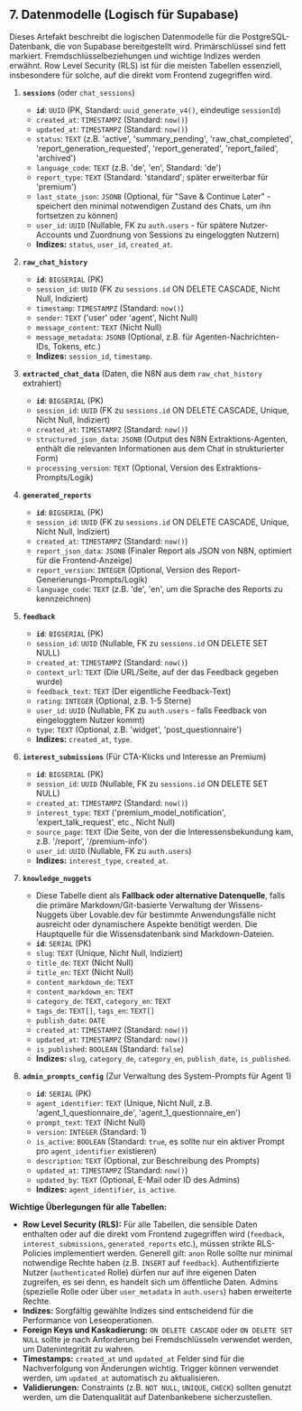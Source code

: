 ## **7. Datenmodelle (Logisch für Supabase)**

Dieses Artefakt beschreibt die logischen Datenmodelle für die PostgreSQL-Datenbank, die von Supabase bereitgestellt wird. Primärschlüssel sind fett markiert. Fremdschlüsselbeziehungen und wichtige Indizes werden erwähnt. Row Level Security (RLS) ist für die meisten Tabellen essenziell, insbesondere für solche, auf die direkt vom Frontend zugegriffen wird.

1.  **`sessions`** (oder `chat_sessions`)
    * **`id`**: `UUID` (PK, Standard: `uuid_generate_v4()`, eindeutige `sessionId`)
    * `created_at`: `TIMESTAMPZ` (Standard: `now()`)
    * `updated_at`: `TIMESTAMPZ` (Standard: `now()`)
    * `status`: `TEXT` (z.B. 'active', 'summary\_pending', 'raw\_chat\_completed', 'report\_generation\_requested', 'report\_generated', 'report\_failed', 'archived')
    * `language_code`: `TEXT` (z.B. 'de', 'en', Standard: 'de')
    * `report_type`: `TEXT` (Standard: 'standard'; später erweiterbar für 'premium')
    * `last_state_json`: `JSONB` (Optional, für "Save & Continue Later" - speichert den minimal notwendigen Zustand des Chats, um ihn fortsetzen zu können)
    * `user_id`: `UUID` (Nullable, FK zu `auth.users` - für spätere Nutzer-Accounts und Zuordnung von Sessions zu eingeloggten Nutzern)
    * **Indizes:** `status`, `user_id`, `created_at`.

2.  **`raw_chat_history`**
    * **`id`**: `BIGSERIAL` (PK)
    * `session_id`: `UUID` (FK zu `sessions.id` ON DELETE CASCADE, Nicht Null, Indiziert)
    * `timestamp`: `TIMESTAMPZ` (Standard: `now()`)
    * `sender`: `TEXT` ('user' oder 'agent', Nicht Null)
    * `message_content`: `TEXT` (Nicht Null)
    * `message_metadata`: `JSONB` (Optional, z.B. für Agenten-Nachrichten-IDs, Tokens, etc.)
    * **Indizes:** `session_id`, `timestamp`.

3.  **`extracted_chat_data`** (Daten, die N8N aus dem `raw_chat_history` extrahiert)
    * **`id`**: `BIGSERIAL` (PK)
    * `session_id`: `UUID` (FK zu `sessions.id` ON DELETE CASCADE, Unique, Nicht Null, Indiziert)
    * `created_at`: `TIMESTAMPZ` (Standard: `now()`)
    * `structured_json_data`: `JSONB` (Output des N8N Extraktions-Agenten, enthält die relevanten Informationen aus dem Chat in strukturierter Form)
    * `processing_version`: `TEXT` (Optional, Version des Extraktions-Prompts/Logik)

4.  **`generated_reports`**
    * **`id`**: `BIGSERIAL` (PK)
    * `session_id`: `UUID` (FK zu `sessions.id` ON DELETE CASCADE, Unique, Nicht Null, Indiziert)
    * `created_at`: `TIMESTAMPZ` (Standard: `now()`)
    * `report_json_data`: `JSONB` (Finaler Report als JSON von N8N, optimiert für die Frontend-Anzeige)
    * `report_version`: `INTEGER` (Optional, Version des Report-Generierungs-Prompts/Logik)
    * `language_code`: `TEXT` (z.B. 'de', 'en', um die Sprache des Reports zu kennzeichnen)

5.  **`feedback`**
    * **`id`**: `BIGSERIAL` (PK)
    * `session_id`: `UUID` (Nullable, FK zu `sessions.id` ON DELETE SET NULL)
    * `created_at`: `TIMESTAMPZ` (Standard: `now()`)
    * `context_url`: `TEXT` (Die URL/Seite, auf der das Feedback gegeben wurde)
    * `feedback_text`: `TEXT` (Der eigentliche Feedback-Text)
    * `rating`: `INTEGER` (Optional, z.B. 1-5 Sterne)
    * `user_id`: `UUID` (Nullable, FK zu `auth.users` - falls Feedback von eingeloggtem Nutzer kommt)
    * `type`: `TEXT` (Optional, z.B. 'widget', 'post_questionnaire')
    * **Indizes:** `created_at`, `type`.

6.  **`interest_submissions`** (Für CTA-Klicks und Interesse an Premium)
    * **`id`**: `BIGSERIAL` (PK)
    * `session_id`: `UUID` (Nullable, FK zu `sessions.id` ON DELETE SET NULL)
    * `created_at`: `TIMESTAMPZ` (Standard: `now()`)
    * `interest_type`: `TEXT` ('premium\_model\_notification', 'expert\_talk\_request', etc., Nicht Null)
    * `source_page`: `TEXT` (Die Seite, von der die Interessensbekundung kam, z.B. '/report', '/premium-info')
    * `user_id`: `UUID` (Nullable, FK zu `auth.users`)
    * **Indizes:** `interest_type`, `created_at`.

7.  **`knowledge_nuggets`**
    * Diese Tabelle dient als **Fallback oder alternative Datenquelle**, falls die primäre Markdown/Git-basierte Verwaltung der Wissens-Nuggets über Lovable.dev für bestimmte Anwendungsfälle nicht ausreicht oder dynamischere Aspekte benötigt werden. Die Hauptquelle für die Wissensdatenbank sind Markdown-Dateien.
    * **`id`**: `SERIAL` (PK)
    * `slug`: `TEXT` (Unique, Nicht Null, Indiziert)
    * `title_de`: `TEXT` (Nicht Null)
    * `title_en`: `TEXT` (Nicht Null)
    * `content_markdown_de`: `TEXT`
    * `content_markdown_en`: `TEXT`
    * `category_de`: `TEXT`, `category_en`: `TEXT`
    * `tags_de`: `TEXT[]`, `tags_en`: `TEXT[]`
    * `publish_date`: `DATE`
    * `created_at`: `TIMESTAMPZ` (Standard: `now()`)
    * `updated_at`: `TIMESTAMPZ` (Standard: `now()`)
    * `is_published`: `BOOLEAN` (Standard: `false`)
    * **Indizes:** `slug`, `category_de`, `category_en`, `publish_date`, `is_published`.

8.  **`admin_prompts_config`** (Zur Verwaltung des System-Prompts für Agent 1)
    * **`id`**: `SERIAL` (PK)
    * `agent_identifier`: `TEXT` (Unique, Nicht Null, z.B. 'agent_1_questionnaire_de', 'agent_1_questionnaire_en')
    * `prompt_text`: `TEXT` (Nicht Null)
    * `version`: `INTEGER` (Standard: 1)
    * `is_active`: `BOOLEAN` (Standard: `true`, es sollte nur ein aktiver Prompt pro `agent_identifier` existieren)
    * `description`: `TEXT` (Optional, zur Beschreibung des Prompts)
    * `updated_at`: `TIMESTAMPZ` (Standard: `now()`)
    * `updated_by`: `TEXT` (Optional, E-Mail oder ID des Admins)
    * **Indizes:** `agent_identifier`, `is_active`.

**Wichtige Überlegungen für alle Tabellen:**

* **Row Level Security (RLS):** Für alle Tabellen, die sensible Daten enthalten oder auf die direkt vom Frontend zugegriffen wird (`feedback`, `interest_submissions`, `generated_reports` etc.), müssen strikte RLS-Policies implementiert werden. Generell gilt: `anon` Rolle sollte nur minimal notwendige Rechte haben (z.B. `INSERT` auf `feedback`). Authentifizierte Nutzer (`authenticated` Rolle) dürfen nur auf ihre eigenen Daten zugreifen, es sei denn, es handelt sich um öffentliche Daten. Admins (spezielle Rolle oder über `user_metadata` in `auth.users`) haben erweiterte Rechte.
* **Indizes:** Sorgfältig gewählte Indizes sind entscheidend für die Performance von Leseoperationen.
* **Foreign Keys und Kaskadierung:** `ON DELETE CASCADE` oder `ON DELETE SET NULL` sollte je nach Anforderung bei Fremdschlüsseln verwendet werden, um Datenintegrität zu wahren.
* **Timestamps:** `created_at` und `updated_at` Felder sind für die Nachverfolgung von Änderungen wichtig. Trigger können verwendet werden, um `updated_at` automatisch zu aktualisieren.
* **Validierungen:** Constraints (z.B. `NOT NULL`, `UNIQUE`, `CHECK`) sollten genutzt werden, um die Datenqualität auf Datenbankebene sicherzustellen.